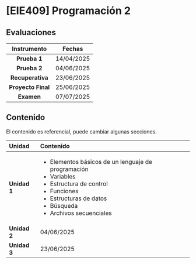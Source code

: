 # **[EIE409] Programación 2**

## Evaluaciones

| Instrumento | Fechas | 
|:-:|:-:|
| **Prueba 1** | 14/04/2025 |
| **Prueba 2** | 04/06/2025 |
| **Recuperativa** | 23/06/2025 |
| **Proyecto Final** | 25/06/2025 |
| **Examen** | 07/07/2025 |

## Contenido

El contenido es referencial, puede cambiar algunas secciones.

| Unidad | Contenido | 
|:-|:-|
| **Unidad 1** | <ul><li>Elementos básicos de un lenguaje de programación</li> <li>Variables</li> <li>Estructura de control</li> <li>Funciones</li> <li>Estructuras de datos</li> <li>Búsqueda</li> <li>Archivos secuenciales</li> |
| **Unidad 2** | 04/06/2025 |
| **Unidad 3** | 23/06/2025 |


